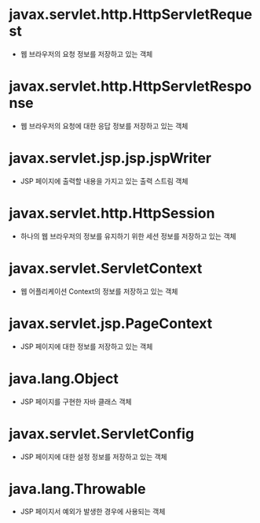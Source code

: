 # javax.servlet.http.HttpServletRequest 
  - 웹 브라우저의 요청 정보를 저장하고 있는 객체 

# javax.servlet.http.HttpServletResponse 
  - 웹 브라우저의 요청에 대한 응답 정보를 저장하고 있는 객체 

# javax.servlet.jsp.jsp.jspWriter 
  - JSP 페이지에 출력할 내용을 가지고 있는 출력 스트림 객체

# javax.servlet.http.HttpSession 
  - 하나의 웹 브라우저의 정보를 유지하기 위한 세션 정보를 저장하고 있는 객체

# javax.servlet.ServletContext 
  - 웹 어플리케이션 Context의 정보를 저장하고 있는 객체 

# javax.servlet.jsp.PageContext 
  - JSP 페이지에 대한 정보를 저장하고 있는 객체 

# java.lang.Object
  - JSP 페이지를 구현한  자바 클래스 객체

# javax.servlet.ServletConfig 
  - JSP 페이지에 대한 설정 정보를 저장하고 있는 객체 

# java.lang.Throwable 
  - JSP 페이지서 예외가 발생한 경우에 사용되는 객체 

